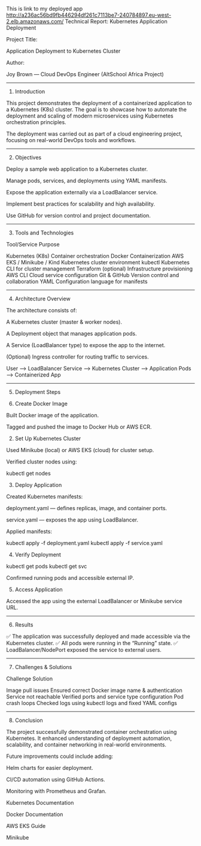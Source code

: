This is link to my deployed app http://a236ac56bd9fb446294df261c7113be7-240784897.eu-west-2.elb.amazonaws.com/
Technical Report: Kubernetes Application Deployment

Project Title:

Application Deployment to Kubernetes Cluster

Author:

Joy Brown — Cloud DevOps Engineer (AltSchool Africa Project)


---

1. Introduction

This project demonstrates the deployment of a containerized application to a Kubernetes (K8s) cluster. The goal is to showcase how to automate the deployment and scaling of modern microservices using Kubernetes orchestration principles.

The deployment was carried out as part of a cloud engineering project, focusing on real-world DevOps tools and workflows.


---

2. Objectives

Deploy a sample web application to a Kubernetes cluster.

Manage pods, services, and deployments using YAML manifests.

Expose the application externally via a LoadBalancer service.

Implement best practices for scalability and high availability.

Use GitHub for version control and project documentation.



---

3. Tools and Technologies

Tool/Service	Purpose

Kubernetes (K8s)	Container orchestration
Docker	Containerization
AWS EKS / Minikube / Kind	Kubernetes cluster environment
kubectl	Kubernetes CLI for cluster management
Terraform (optional)	Infrastructure provisioning
AWS CLI	Cloud service configuration
Git & GitHub	Version control and collaboration
YAML	Configuration language for manifests



---

4. Architecture Overview

The architecture consists of:

A Kubernetes cluster (master & worker nodes).

A Deployment object that manages application pods.

A Service (LoadBalancer type) to expose the app to the internet.

(Optional) Ingress controller for routing traffic to services.


User --> LoadBalancer Service --> Kubernetes Cluster --> Application Pods --> Containerized App


---

5. Deployment Steps

1. Create Docker Image

Built Docker image of the application.

Tagged and pushed the image to Docker Hub or AWS ECR.



2. Set Up Kubernetes Cluster

Used Minikube (local) or AWS EKS (cloud) for cluster setup.

Verified cluster nodes using:

kubectl get nodes



3. Deploy Application

Created Kubernetes manifests:

deployment.yaml — defines replicas, image, and container ports.

service.yaml — exposes the app using LoadBalancer.


Applied manifests:

kubectl apply -f deployment.yaml
kubectl apply -f service.yaml



4. Verify Deployment

kubectl get pods
kubectl get svc

Confirmed running pods and accessible external IP.



5. Access Application

Accessed the app using the external LoadBalancer or Minikube service URL.





---

6. Results

✅ The application was successfully deployed and made accessible via the Kubernetes cluster.
✅ All pods were running in the “Running” state.
✅ LoadBalancer/NodePort exposed the service to external users.


---

7. Challenges & Solutions

Challenge	Solution

Image pull issues	Ensured correct Docker image name & authentication
Service not reachable	Verified ports and service type configuration
Pod crash loops	Checked logs using kubectl logs and fixed YAML configs



---

8. Conclusion

The project successfully demonstrated container orchestration using Kubernetes. It enhanced understanding of deployment automation, scalability, and container networking in real-world environments.

Future improvements could include adding:

Helm charts for easier deployment.

CI/CD automation using GitHub Actions.

Monitoring with Prometheus and Grafan.

Kubernetes Documentation

Docker Documentation

AWS EKS Guide

Minikube
